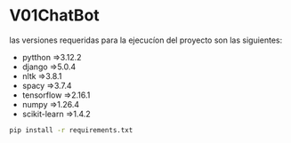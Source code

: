 ﻿# V01ChatBot
las versiones requeridas para la ejecucíon del proyecto son las siguientes:

- pytthon =>3.12.2
- django =>5.0.4
- nltk =>3.8.1
- spacy =>3.7.4
- tensorflow =>2.16.1
- numpy =>1.26.4
- scikit-learn =>1.4.2

```cmd
pip install -r requirements.txt
```
